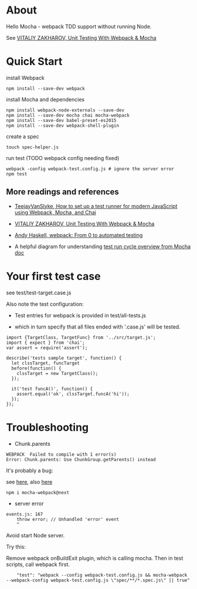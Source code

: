 
# About

Hello Mocha - webpack TDD support without running Node.

See [VITALIY ZAKHAROV, Unit Testing With Webpack & Mocha](https://www.threatstack.com/blog/unit-testing-with-webpack-mocha)

# Quick Start

install Webpack

```
npm install --save-dev webpack
```

install Mocha and dependencies

```
npm install webpack-node-externals --save-dev
npm install --save-dev mocha chai mocha-webpack
npm install --save-dev babel-preset-es2015
npm install --save-dev webpack-shell-plugin
```

create a spec

```
touch spec-helper.js
```

run test (TODO webpack config needing fixed)

```
webpack -config webpack-test.config.js # ignore the server error
npm test
```

## More readings and references

- [TeejayVanSlyke, How to set up a test runner for modern JavaScript using Webpack, Mocha, and Chai](http://teejayvanslyke.com/how-to-set-up-a-test-runner-for-modern-javascript.html)

- [VITALIY ZAKHAROV, Unit Testing With Webpack & Mocha](https://www.threatstack.com/blog/unit-testing-with-webpack-mocha)

- [Andy Haskell, webpack: From 0 to automated testing](https://itnext.io/webpack-from-0-to-automated-testing-4634844d5c3c)

- A helpful diagram for understanding
[test run cycle overview from Mocha doc](https://mochajs.org/#run-cycle-overview)

# Your first test case

see test/test-target.case.js

Also note the test configuration:

- Test entries for webpack is provided in test/all-tests.js

- which in turn specify that all files ended with '.case.js' will be tested.

```
import {TargetClass, TargetFunc} from '../src/target.js';
import { expect } from 'chai';
var assert = require('assert');

describe('tests sample target', function() {
  let clssTarget, funcTarget
  before(function() {
	clssTarget = new TargetClass();
  });

  it('test funcA()', function() {
	assert.equal('ok', clssTarget.funcA('hi'));
  });
});
```

# Troubleshooting

- Chunk.parents

```
WEBPACK  Failed to compile with 1 error(s)
Error: Chunk.parents: Use ChunkGroup.getParents() instead
```

It's probably a bug:

see [here](https://github.com/GoogleChromeLabs/preload-webpack-plugin/issues/60),
also [here](https://github.com/zinserjan/mocha-webpack/issues/304)

```
npm i mocha-webpack@next
```

- server error

```
events.js: 167
    throw error; // Unhandled 'error' event
    ^
```

Avoid start Node server.

Try this:

Remove webpack onBuildExit plugin, which is calling mocha. Then in test scripts,
call webpack first.

```
    "test": "webpack --config webpack-test.config.js && mocha-webpack --webpack-config webpack-test.config.js \"spec/**/*.spec.js\" || true"
```
